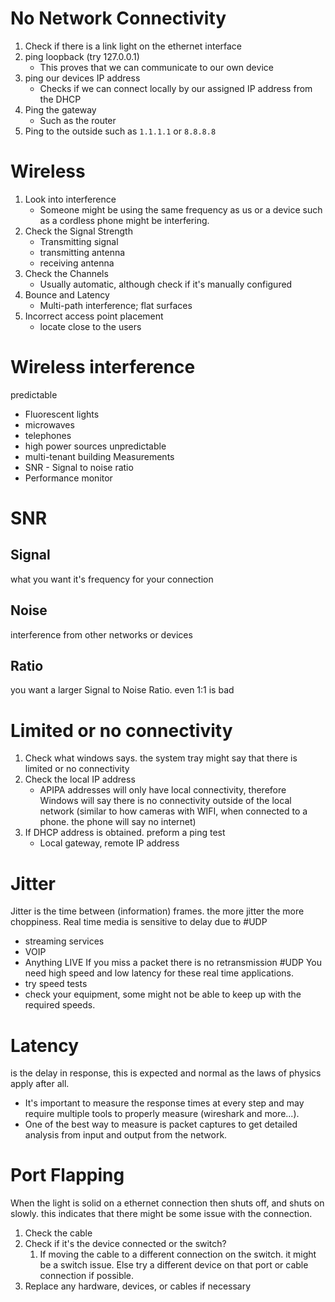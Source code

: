 # No Network Connectivity
1. Check if there is a link light on the ethernet interface
2. ping loopback (try 127.0.0.1)
	- This proves that we can communicate to our own device
3. ping our devices IP address
	 - Checks if we can connect locally by our assigned IP address from the DHCP
4. Ping the gateway
	- Such as the router
5. Ping to the outside such as `1.1.1.1` or `8.8.8.8`
# Wireless
1. Look into interference
	- Someone might be using the same frequency as us or a device such as a cordless phone might be interfering.
2. Check the Signal Strength
	- Transmitting signal
	- transmitting antenna
	- receiving antenna
3. Check the Channels
	- Usually automatic, although check if it's manually configured
4. Bounce and Latency
	- Multi-path interference; flat surfaces
5. Incorrect access point placement
	- locate close to the users
# Wireless interference
predictable
- Fluorescent lights
- microwaves
- telephones
- high power sources
unpredictable
- multi-tenant building
Measurements
- SNR - Signal to noise ratio
- Performance monitor
# SNR
## Signal
what you want it's frequency for your connection
## Noise
interference from other networks or devices
## Ratio
you want a larger Signal to Noise Ratio. even 1:1 is bad
# Limited or no connectivity
1. Check what windows says. the system tray might say that there is limited or no connectivity
2. Check the local IP address
	- APIPA addresses will only have local connectivity, therefore Windows will say there is no connectivity outside of the local network (similar to how cameras with WIFI, when connected to a phone. the phone will say no internet)
3. If DHCP address is obtained. preform a ping test
	- Local gateway, remote IP address
# Jitter
Jitter is the time between (information) frames. the more jitter the more choppiness.
Real time media is sensitive to delay due to #UDP
- streaming services
- VOIP
- Anything LIVE
If you miss a packet there is no retransmission #UDP
You need high speed and low latency for these real time applications.
- try speed tests
- check your equipment, some might not be able to keep up with the required speeds.
# Latency
is the delay in response, this is expected and normal as the laws of physics apply after all. 
- It's important to measure the response times at every step and may require multiple tools to properly measure (wireshark and more...). 
- One of the best way to measure is packet captures to get detailed analysis from input and output from the network.
# Port Flapping
When the light is solid on a ethernet connection then shuts off, and shuts on slowly. this indicates that there might be some issue with the connection.
1. Check the cable
2. Check if it's the device connected or the switch?
	1. If moving the cable to a different connection on the switch. it might be a switch issue. Else try a different device on that port or cable connection if possible.
3. Replace any hardware, devices, or cables if necessary 